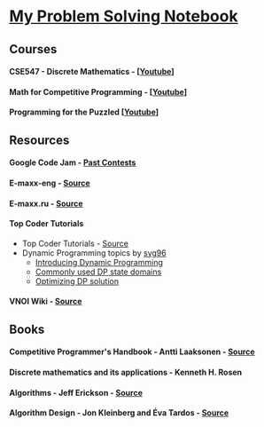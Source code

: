 
# [My Problem Solving Notebook](https://nbviewer.jupyter.org/github/dangkhoadl/my-Problem-Solving-Notebook/tree/master/)

## Courses
#### CSE547 - Discrete Mathematics - [[Youtube](https://www.youtube.com/playlist?list=PL462275E91FC7844D)]
#### Math for Competitive Programming - [[Youtube](https://www.youtube.com/playlist?list=PLPt2dINI2MIY7l5zyFd1W28rei3b-AXaJ)]
#### Programming for the Puzzled [[Youtube](https://www.youtube.com/playlist?list=PLUl4u3cNGP62QumaaZtCCjkID-NgqrleA)]

## Resources
#### Google Code Jam - [Past Contests](https://code.google.com/codejam/past-contests)
#### E-maxx-eng - [Source](https://e-maxx-eng.appspot.com/)
#### E-maxx.ru - [Source](http://e-maxx.ru/)
#### Top Coder Tutorials
- Top Coder Tutorials - [Source](https://www.topcoder.com/community/data-science/data-science-tutorials/)
- Dynamic Programming topics by [syg96](https://www.topcoder.com/members/syg96)
    + [Introducing Dynamic Programming](https://apps.topcoder.com/forums/?module=Thread&start=0&threadID=700080)
    + [Commonly used DP state domains](https://apps.topcoder.com/forums/?module=Thread&start=0&threadID=697369)
    + [Optimizing DP solution](https://apps.topcoder.com/forums/?module=Thread&start=0&threadID=697925)

#### VNOI Wiki - [Source](http://vnoi.info/wiki/Home)

## Books
#### Competitive Programmer's Handbook - Antti Laaksonen - [Source](https://github.com/pllk/cphb)
#### Discrete mathematics and its applications - Kenneth H. Rosen
#### Algorithms - Jeff Erickson - [Source](http://jeffe.cs.illinois.edu/teaching/algorithms/#book)
#### Algorithm Design - Jon Kleinberg and Éva Tardos - [Source](http://www.cs.princeton.edu/~wayne/kleinberg-tardos/)
